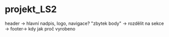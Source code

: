 # projekt_LS2


header -> hlavní nadpis, logo, navigace?
"zbytek body" → rozdělit na sekce → 
footer-> kdy jak proč vyrobeno
